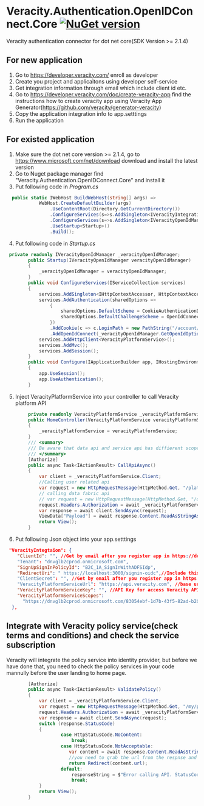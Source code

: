 # Veracity.Authentication.OpenIDConnect.Core [![NuGet version](https://badge.fury.io/nu/Veracity.Authentication.OpenIDConnect.Core.svg)](https://badge.fury.io/nu/Veracity.Authentication.OpenIDConnect.Core)
Veracity authentication connector for dot net core(SDK Version >= 2.1.4)

## For new application
1. Go to https://developer.veracity.com/ enroll as developer
2. Create you project and applicaitons using developer self-service
3. Get integration information through email which include client id etc. 
4. Go to https://developer.veracity.com/doc/create-veracity-app find the instructions how to create veracity app using Veracity App Generator(https://github.com/veracity/generator-veracity)
5. Copy the application integration info to app.setttings
6. Run the application 

## For existed application
1. Make sure the dot net core version >= 2.1.4, go to https://www.microsoft.com/net/download download and install the latest version
2. Go to Nuget package manager find "Veracity.Authentication.OpenIDConnect.Core" and install it
3. Put following code in *Program.cs*
```C#
  public static IWebHost BuildWebHost(string[] args) =>
            WebHost.CreateDefaultBuilder(args)
                .UseContentRoot(Directory.GetCurrentDirectory())
                .ConfigureServices(s=>s.AddSingleton<IVeracityIntegrationConfigService, VeracityIntegrationConfigService>())
                .ConfigureServices(s=>s.AddSingleton<IVeracityOpenIdManager,VeracityOpenIdManager>())
                .UseStartup<Startup>()
                .Build();
```
4. Put following code in *Startup.cs*
```C#
 private readonly IVeracityOpenIdManager _veracityOpenIdManager;
        public Startup(IVeracityOpenIdManager veracityOpenIdManager)
        {
            _veracityOpenIdManager = veracityOpenIdManager;
        }
        public void ConfigureServices(IServiceCollection services)
        {
            services.AddSingleton<IHttpContextAccessor, HttpContextAccessor>();
            services.AddAuthentication(sharedOptions =>
                {
                    sharedOptions.DefaultScheme = CookieAuthenticationDefaults.AuthenticationScheme;
                    sharedOptions.DefaultChallengeScheme = OpenIdConnectDefaults.AuthenticationScheme;
                })
                .AddCookie(c => c.LoginPath = new PathString("/account/signin"))
                .AddOpenIdConnect(_veracityOpenIdManager.GetOpenIdOptions());
            services.AddHttpClient<VeracityPlatformService>();
            services.AddMvc();
            services.AddSession();
        }
        public void Configure(IApplicationBuilder app, IHostingEnvironment env)
        {
            app.UseSession();
            app.UseAuthentication();
        }
```
5. Inject VeracityPlatformService into your controller to call Veracity platform API
```C#
        private readonly VeracityPlatformService _veracityPlatformService;
        public HomeController(VeracityPlatformService veracityPlatformService)
        {
            _veracityPlatformService = veracityPlatformService;
        }
        /// <summary>
        /// Be aware that data api and service api has diffierent scope, this is matter about whether you can get valid access token, the service key also different
        /// </summary>
        [Authorize]
        public async Task<IActionResult> CallApiAsync()
        {
            var client = _veracityPlatformService.Client;
            //Calling user related api
            var request = new HttpRequestMessage(HttpMethod.Get, "/platform/my/profile");
            // calling data fabric api
            // var request = new HttpRequestMessage(HttpMethod.Get, "/datafabric/data/api/1/users/me");
            request.Headers.Authorization = await _veracityPlatformService.GetAuthenticationHeaderAsync();
            var response = await client.SendAsync(request);
            ViewData["Payload"] = await response.Content.ReadAsStringAsync();
            return View();
        }
```
6. Put following Json object into your app.setttings
```json
 "VeracityIntegtaion": {
    "ClientId": "", //Get by email after you register app in https://developer.veracity.com/projects
    "Tenant": "dnvglb2cprod.onmicrosoft.com",
    "SignUpSignInPolicyId": "B2C_1A_SignInWithADFSIdp",
    "RedirectUri": " https://localhost:3000/signin-oidc",//Include this in reply url when you register app in https://developer.veracity.com/projects
    "ClientSecret": "", //Get by email after you register app in https://developer.veracity.com/projects
    "VeracityPlatformServiceUrl": "https://api.veracity.com", //base url for veracity services
    "VeracityPlatformServiceKey": "", //API Key for access Veracity APIs, get from Veracity support
    "VeracityPlatformServiceScopes":
      "https://dnvglb2cprod.onmicrosoft.com/83054ebf-1d7b-43f5-82ad-b2bde84d7b75/user_impersonation"
  },
```
## Integrate with Veracity policy service(check terms and conditions) and check the service subscription
Veracity will integrate the policy service into identity provider, but before we have done that, you need to check the policy services in your code mannully before the user landing to home page.  
```C#
        [Authorize]
        public async Task<IActionResult> ValidatePolicy()
        {
            var client = _veracityPlatformService.Client;
            var request = new HttpRequestMessage(HttpMethod.Get, "/my/policies/{serviceId}/validate()");
            request.Headers.Authorization = await _veracityPlatformService.GetAuthenticationHeaderAsync();
            var response = await client.SendAsync(request);
            switch (response.StatusCode)
            {
                    case HttpStatusCode.NoContent:
                        break;
                    case HttpStatusCode.NotAcceptable:
                       var content = await response.Content.ReadAsStringAsync();
                       //you need to grab the url from the respnse and redirect user to this address, Veracity will handle the following stuff. 
                       return Redirect(content.url);
                    default:
                        responseString = $"Error calling API. StatusCode=${response.StatusCode}";
                        break;
            }    
            return View();
        }
```
